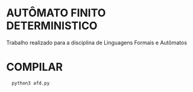 # AUTÔMATO FINITO DETERMINISTICO
Trabalho realizado para a disciplina de Linguagens Formais e Autômatos

# COMPILAR # 
  ```
    python3 afd.py
  ```

